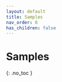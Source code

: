 ```yaml
---
layout: default
title: Samples
nav_order: 8
has_children: false
---
```


# Samples
{: .no_toc }


<!-- 
| Sample | Description |
| --- | --- | 
|  - - - | - - - |

-->


<br/>